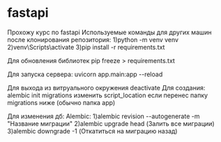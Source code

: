 
# fastapi
Прохожу курс по fastapi
Используемые команды для других машин после клонирования репозитория:
1)python -m venv venv
2)venv\Scripts\activate
3)pip install -r requirements.txt

Для обновления библиотек pip freeze > requirements.txt

Для запуска сервера: uvicorn app.main:app --reload

Для выхода из витруального окружения deactivate
  Для создания:
  alembic init migrations
  изменить script_location если перенес папку migrations ниже (обычно папка app)
  
  Для изменения дб:
Alembic:
1)alembic revision --autogenerate -m "Название миграции"
2)alembic upgrade head (Залить все миграции)
3)alembic downgrade -1 (Откатиться на миграцию назад)

